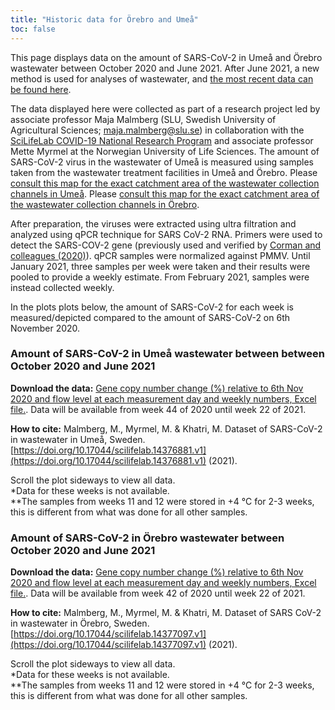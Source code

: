 ```yaml
---
title: "Historic data for Örebro and Umeå"
toc: false
---
```


This page displays data on the amount of SARS-CoV-2 in Umeå and Örebro wastewater between October 2020 and June 2021. After June 2021, a new method is used for analyses of wastewater, and [the most recent data can be found here](../).

The data displayed here were collected as part of a research project led by associate professor Maja Malmberg (SLU, Swedish University of Agricultural Sciences; maja.malmberg@slu.se) in collaboration with the [SciLifeLab COVID-19 National Research Program](https://www.scilifelab.se/covid-19) and associate professor Mette Myrmel at the Norwegian University of Life Sciences. The amount of SARS-CoV-2 virus in the wastewater of Umeå is measured using samples taken from the wastewater treatment facilities in Umeå and Örebro. Please [consult this map for the exact catchment area of the wastewater collection channels in Umeå](/wastewater/map_umeaa.jpg). Please [consult this map for the exact catchment area of the wastewater collection channels in Örebro](/wastewater/map_orebro.pdf).

After preparation, the viruses were extracted using ultra filtration and analyzed using qPCR technique for SARS CoV-2 RNA. Primers were used to detect the SARS-COV-2 gene (previously used and verified by [Corman and colleagues (2020)](https://doi.org/10.2807/1560-7917.ES.2020.25.3.2000045)). qPCR samples were normalized against PMMV. Until January 2021, three samples per week were taken and their results were pooled to provide a weekly estimate. From February 2021, samples were instead collected weekly.

In the plots plots below, the amount of SARS-CoV-2 for each week is measured/depicted compared to the amount of SARS-CoV-2 on 6th November 2020.


### Amount of SARS-CoV-2 in Umeå wastewater between between October 2020 and June 2021

**Download the data:** [Gene copy number change (%) relative to 6th Nov 2020 and flow level at each measurement day and weekly numbers, Excel file.](https://blobserver.dckube.scilifelab.se/blob/wastewater_data_Umeaa.xlsx). Data will be available from week 44 of 2020 until week 22 of 2021.

**How to cite:**
Malmberg, M., Myrmel, M. & Khatri, M. Dataset of SARS-CoV-2 in wastewater in Umeå, Sweden. [https://doi.org/10.17044/scilifelab.14376881.v1](https://doi.org/10.17044/scilifelab.14376881.v1) (2021).

<div class="d-md-none alert alert-info">
  Scroll the plot sideways to view all data.
</div>

<div class="plot_wrapper">
  <div class="table-responsive" id="umea_combined"></div>
</div>

<div class="small text-muted">*Data for these weeks is not available.</div>

<div class="small text-muted">**The samples from weeks 11 and 12 were stored in +4 °C for 2-3 weeks, this is different from what was done for all other samples.</div>

###  Amount of SARS-CoV-2 in Örebro wastewater between October 2020 and June 2021

**Download the data:** [Gene copy number change (%) relative to 6th Nov 2020 and flow level at each measurement day and weekly numbers, Excel file.](https://blobserver.dckube.scilifelab.se/blob/wastewater_data_Orebro.xlsx). Data will be available from week 42 of 2020 until week 22 of 2021.

**How to cite:**
Malmberg, M., Myrmel, M. & Khatri, M. Dataset of SARS CoV-2 in wastewater in Örebro, Sweden. [https://doi.org/10.17044/scilifelab.14377097.v1](https://doi.org/10.17044/scilifelab.14377097.v1) (2021).

<div class="d-md-none alert alert-info">
  Scroll the plot sideways to view all data.
</div>

<div class="plot_wrapper">
  <div class="table-responsive" id="orebro_combined"></div>
</div>

<div class="small text-muted">*Data for these weeks is not available.</div>

<div class="small text-muted">**The samples from weeks 11 and 12 were stored in +4 °C for 2-3 weeks, this is different from what was done for all other samples.</div>


<script src="https://cdn.jsdelivr.net/npm/vega@5.12.1"></script>
<script src="https://cdn.jsdelivr.net/npm/vega-lite@5.1.0"></script>
<script src="https://cdn.jsdelivr.net/npm/vega-embed@6.8.0"></script>

<script src="https://datagraphics.dckube.scilifelab.se/graphic/030ac237d44248dda87e2c9277a49cc7.js?id=umea_combined"></script>
<script src="https://datagraphics.dckube.scilifelab.se/graphic/fe03ef2220814eeeb3e99eb26a7c46e2.js?id=orebro_combined"></script>
